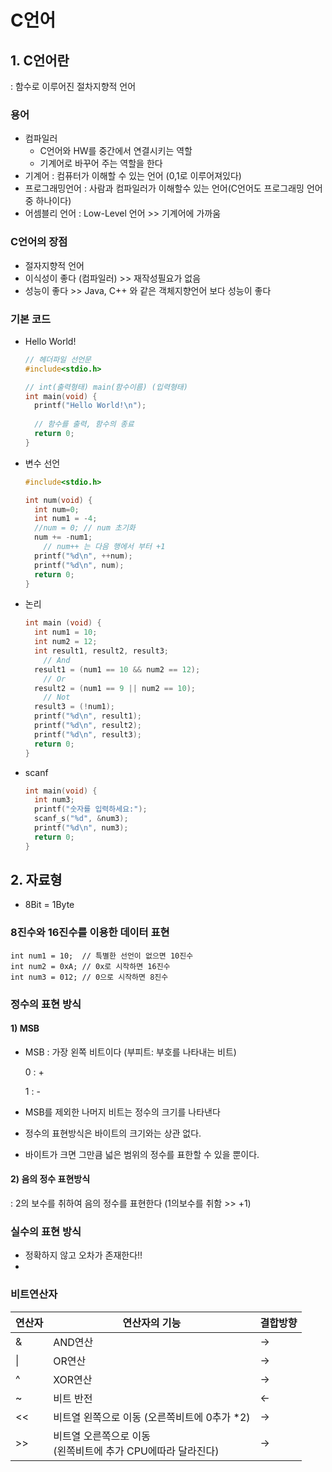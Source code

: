 # C언어

## 1. C언어란

 : 함수로 이루어진 절차지향적 언어

### 용어

* 컴파일러
  * C언어와 HW를 중간에서 연결시키는 역할
  * 기계어로 바꾸어 주는 역할을 한다
* 기계어 : 컴퓨터가 이해할 수 있는 언어 (0,1로 이루어져있다)
* 프로그래밍언어 : 사람과 컴파일러가 이해할수 있는 언어(C언어도 프로그래밍 언어 중 하나이다)
* 어셈블리 언어 : Low-Level 언어 >> 기계어에 가까움

### C언어의 장점

* 절자지향적 언어
* 이식성이 좋다 (컴파일러) >> 재작성필요가 없음
* 성능이 좋다 >> Java, C++ 와 같은 객체지향언어 보다 성능이 좋다

### 기본 코드

* Hello World!

  ```C
  // 헤더파일 선언문
  #include<stdio.h>
  
  // int(출력형태) main(함수이름) (입력형태)
  int main(void) {
  	printf("Hello World!\n");
      
  	// 함수를 출력, 함수의 종료
  	return 0;
  }
  ```

* 변수 선언

  ```c
  #include<stdio.h>
  
  int num(void) {
  	int num=0;
  	int num1 = -4;
  	//num = 0; // num 초기화
  	num += -num1;
      // num++ 는 다음 행에서 부터 +1
  	printf("%d\n", ++num);
  	printf("%d\n", num);
  	return 0;
  }
  ```

* 논리

  ```c
  int main (void) {
  	int num1 = 10;
  	int num2 = 12;
  	int result1, result2, result3;
      // And
  	result1 = (num1 == 10 && num2 == 12);
      // Or
  	result2 = (num1 == 9 || num2 == 10);
      // Not
  	result3 = (!num1);
  	printf("%d\n", result1);
  	printf("%d\n", result2);
  	printf("%d\n", result3);
  	return 0;
  }
  ```

* scanf

  ```c
  int main(void) {
  	int num3;
  	printf("숫자를 입력하세요:");
  	scanf_s("%d", &num3);
  	printf("%d\n", num3);
  	return 0;
  }
  ```

  

## 2. 자료형

* 8Bit = 1Byte

### 8진수와 16진수를 이용한 데이터 표현

```
int num1 = 10;	// 특별한 선언이 없으면 10진수
int num2 = 0xA;	// 0x로 시작하면 16진수
int num3 = 012;	// 0으로 시작하면 8진수
```

### 정수의 표현 방식

#### 1) MSB

* MSB : 가장 왼쪽 비트이다 (부피트: 부호를 나타내는 비트)

  0 : +

  1 : -

* MSB를 제외한 나머지 비트는 정수의 크기를 나타낸다

* 정수의 표현방식은 바이트의 크기와는 상관 없다.

* 바이트가 크면 그만큼 넓은 범위의 정수를 표한할 수 있을 뿐이다.

#### 2) 음의 정수 표현방식

 : 2의 보수를 취하여 음의 정수를 표현한다 (1의보수를 취함 >> +1)



### 실수의 표현 방식

* 정확하지 않고 오차가 존재한다!!
* 

### 비트연산자

| 연산자 | 연산자의 기능                                                | 결합방향 |
| ------ | ------------------------------------------------------------ | -------- |
| &      | AND연산                                                      | →        |
| \|     | OR연산                                                       | →        |
| ^      | XOR연산                                                      | →        |
| ~      | 비트 반전                                                    | ←        |
| <<     | 비트열 왼쪽으로 이동 (오른쪽비트에 0추가 *2)                 | →        |
| >>     | 비트열 오른쪽으로 이동<br />(왼쪽비트에 추가 CPU에따라 달라진다) | →        |



